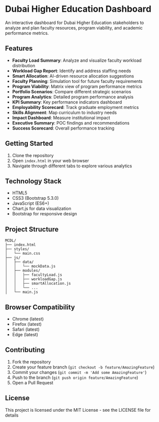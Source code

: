 # Dubai Higher Education Dashboard

An interactive dashboard for Dubai Higher Education stakeholders to analyze and plan faculty resources, program viability, and academic performance metrics.

## Features

- **Faculty Load Summary**: Analyze and visualize faculty workload distribution
- **Workload Gap Report**: Identify and address staffing needs
- **Smart Allocation**: AI-driven resource allocation suggestions
- **Faculty Planning**: Simulation tool for future faculty requirements
- **Program Viability**: Matrix view of program performance metrics
- **Portfolio Scenarios**: Compare different strategic scenarios
- **Program Analytics**: Detailed program performance analysis
- **KPI Summary**: Key performance indicators dashboard
- **Employability Scorecard**: Track graduate employment metrics
- **Skills Alignment**: Map curriculum to industry needs
- **Impact Dashboard**: Measure institutional impact
- **Executive Summary**: POC findings and recommendations
- **Success Scorecard**: Overall performance tracking

## Getting Started

1. Clone the repository
2. Open `index.html` in your web browser
3. Navigate through different tabs to explore various analytics

## Technology Stack

- HTML5
- CSS3 (Bootstrap 5.3.0)
- JavaScript (ES6+)
- Chart.js for data visualization
- Bootstrap for responsive design

## Project Structure

```
MCDL/
├── index.html
├── styles/
│   └── main.css
├── js/
│   ├── data/
│   │   └── mockData.js
│   ├── modules/
│   │   ├── facultyLoad.js
│   │   ├── workloadGap.js
│   │   ├── smartAllocation.js
│   │   └── ...
│   └── main.js
```

## Browser Compatibility

- Chrome (latest)
- Firefox (latest)
- Safari (latest)
- Edge (latest)

## Contributing

1. Fork the repository
2. Create your feature branch (`git checkout -b feature/AmazingFeature`)
3. Commit your changes (`git commit -m 'Add some AmazingFeature'`)
4. Push to the branch (`git push origin feature/AmazingFeature`)
5. Open a Pull Request

## License

This project is licensed under the MIT License - see the LICENSE file for details 